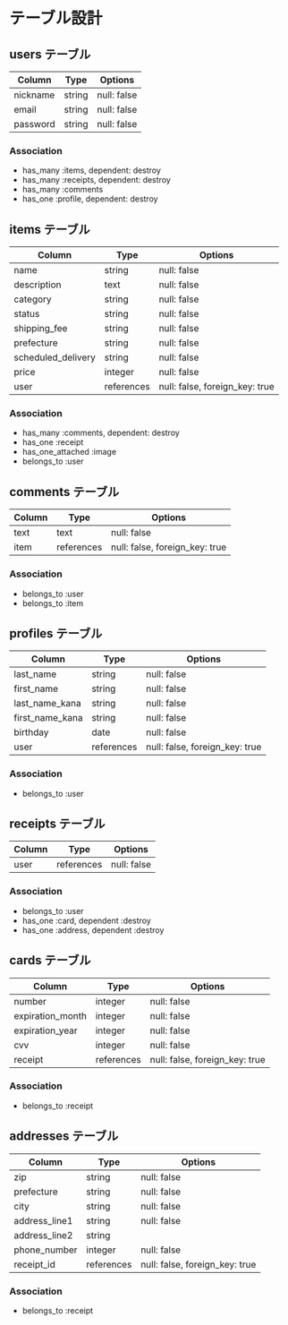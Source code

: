 # テーブル設計

## users テーブル

| Column   | Type   | Options     |
| -------- | ------ | ----------- |
| nickname | string | null: false |
| email    | string | null: false |
| password | string | null: false |

### Association

- has_many :items, dependent: destroy
- has_many :receipts, dependent: destroy
- has_many :comments
- has_one :profile, dependent: destroy

## items テーブル

| Column             | Type       | Options                        |
| ------------------ | ---------- | ------------------------------ |
| name               | string     | null: false                    |
| description        | text       | null: false                    |
| category           | string     | null: false                    |
| status             | string     | null: false                    |
| shipping_fee       | string     | null: false                    |
| prefecture         | string     | null: false                    |
| scheduled_delivery | string     | null: false                    |
| price              | integer    | null: false                    |
| user               | references | null: false, foreign_key: true |

### Association

- has_many :comments, dependent: destroy
- has_one :receipt
- has_one_attached :image
- belongs_to :user

## comments テーブル

| Column | Type       | Options                        |
| ------ | ---------- | ------------------------------ |
| text   | text       | null: false                    |
| item   | references | null: false, foreign_key: true |

### Association

- belongs_to :user
- belongs_to :item

## profiles テーブル

| Column          | Type       | Options                        |
| --------------- | ---------- | ------------------------------ |
| last_name       | string     | null: false                    |
| first_name      | string     | null: false                    |
| last_name_kana  | string     | null: false                    |
| first_name_kana | string     | null: false                    |
| birthday        | date       | null: false                    |
| user            | references | null: false, foreign_key: true |

### Association

- belongs_to :user

## receipts テーブル

| Column | Type       | Options     |
| ------ | ---------- | ----------- |
| user   | references | null: false |

### Association

- belongs_to :user
- has_one :card, dependent :destroy
- has_one :address, dependent :destroy

## cards テーブル

| Column           | Type       | Options                        |
| ---------------- | ---------- | ------------------------------ |
| number           | integer    | null: false                    |
| expiration_month | integer    | null: false                    |
| expiration_year  | integer    | null: false                    |
| cvv              | integer    | null: false                    |
| receipt          | references | null: false, foreign_key: true |

### Association

- belongs_to :receipt

## addresses テーブル

| Column        | Type       | Options                        |
| ------------- | ---------- | ------------------------------ |
| zip           | string     | null: false                    |
| prefecture    | string     | null: false                    |
| city          | string     | null: false                    |
| address_line1 | string     | null: false                    |
| address_line2 | string     |                                |
| phone_number  | integer    | null: false                    |
| receipt_id    | references | null: false, foreign_key: true |

### Association

- belongs_to :receipt
